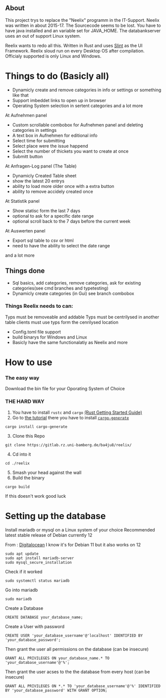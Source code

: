 ## About
This project trys to replace the "Neelix" programm in the IT-Support. 
Neelix was written in about 2015-17. The Sourcecode seems to be lost.
You have to have java installed and an variable set for JAVA_HOME.
The databankserver uses an out of support Linux system.

Reelix wants to redo all this. Written in Rust and uses [Slint](https://slint.dev/) as the UI Framework. Reelix sloud run on every Desktop OS after compilation. Officialy supported is only Linux and Windows.


# Things to do (Basicly all)

- Dynamicly create and remove categories in info or settings or something like that
- Support imbeddet links to open up in browser
- Operating System selection in sertent categories
and a lot more


 At Aufnehmen panel
- Custom scrollable combobox for Aufnehmen panel and deleting categories in settings
- A text box in Aufnehmen for editional info
- Select time for submitting
- Select place were the issue happend 
- Select the number of thickets you want to create at once
- Submitt button 

At Anfragen-Log panel (The Table)
- Dynamicly Created Table sheet
- show the latest 20 entrys 
- ability to load more older once with a extra button
- ability to remove accidely created once

At Statistik panel
- Show statisc form the last 7 days
- optional to ask for a specific date range
- optional scroll back to the 7 days before the current week

At Auswerten panel
- Export sql table to csv or html
- need to have the ability to select the date range

and a lot more


## Things done
- Sql basics, add categories, remove categories, ask for existing categories(see cmd branches and typetesting)
- Dynamicly create categories (in Gui) see branch combobox

### Things Reelix needs to can:
Typs must be removeable and addable
Typs must be centrilysed in another table
clients must use typs form the cenrilysed location

- Config.toml file support
- build binarys for Windows and Linux
- Basicly have the same functionalatiy as Neelix and more


# How to use

### The easy way 
Download the bin file for your Oporating System of Choice

### THE HARD WAY
1. You have to install  ```rustc``` and ```cargo``` [(Rust Getting Started Guide)](https://www.rust-lang.org/learn/get-started)
2. Go to [the tutorial](https://releases.slint.dev/1.5.1/docs/tutorial/rust/introduction)
there you have to install [`cargo-generate`](https://github.com/cargo-generate/cargo-generate)

```
cargo install cargo-generate
```
3.   Clone this Repo

    git clone https://gitlab.rz.uni-bamberg.de/ba4ju8/reelix/
 
4. Cd into it    
```
cd ./reelix
 ```
5. Smash your head against the wall
6. Build the binary
```
cargo build
```


If this doesn't work good luck 

# Setting up the database
Install mariadb or mysql on a Linux system of your choice
Recommended  latest stable release of Debian currently 12

From : [Digitalocean](https://www.digitalocean.com/community/tutorials/how-to-install-mariadb-on-debian-11)
I know it's for Debian 11 but it also works on 12

```
sudo apt update
sudo apt install mariadb-server
sudo mysql_secure_installation
```

Check if it worked
```
sudo systemctl status mariadb
```

Go into mariadb
```
sudo mariadb
```

Create a Database
```
CREATE DATABASE your_database_name;
```

Create a User with password
```
CREATE USER 'your_database_username'@'localhost' IDENTIFIED BY 'your_database_password';
```

Then grant the user all permissions on the database (can be insecure)
```
GRANT ALL PRIVILEGES ON your_database_name.* TO 'your_database_username'@'%';
```

Then grant the user acses to the the database from every host (can be insecure)
```
GRANT ALL PRIVILEGES ON *.* TO 'your_database_username'@'%' IDENTIFIED BY 'your_database_password' WITH GRANT OPTION;
```
